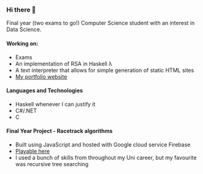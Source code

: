 ### Hi there 👋
Final year (two exams to go!) Computer Science student with an interest in Data Science.

#### Working on:
- Exams
- An implementation of RSA in Haskell λ
- A text interpreter that allows for simple generation of static HTML sites
- [My portfolio website][1]

#### Languages and Technologies
- Haskell whenever I can justify it 
- C#/.NET
- C

#### Final Year Project - Racetrack algorithms

- Built using JavaScript and hosted with Google cloud service Firebase
- [Playable here][2]
- I used a bunch of skills from throughout my Uni career, but my favourite was recursive tree searching


<!--
**BarneyCampbell/barneycampbell** is a ✨ _special_ ✨ repository because its `README.md` (this file) appears on your GitHub profile.

Here are some ideas to get you started:

- 🔭 I’m currently working on ...
- 🌱 I’m currently learning ...
- 👯 I’m looking to collaborate on ...
- 🤔 I’m looking for help with ...
- 💬 Ask me about ...
- 📫 How to reach me: ...
- 😄 Pronouns: ...
- ⚡ Fun fact: ...
-->
<!-- [![Top Langs](https://github-readme-stats.vercel.app/api/top-langs/?username=barneycampbell&layout=compact&size_weight=0.5&count_weight=0.5)](https://github.com/anuraghazra/github-readme-stats) -->

[1]: https://barneycampbell.github.io
[2]: https://racetrack-94772.web.app/
